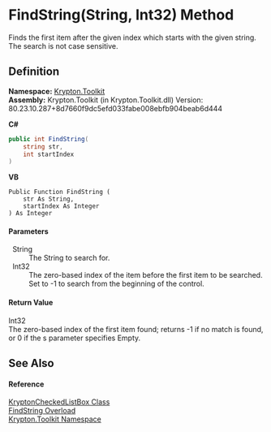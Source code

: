 # FindString(String, Int32) Method


Finds the first item after the given index which starts with the given string. The search is not case sensitive.



## Definition
**Namespace:** <a href="79d2eac2-21f4-54ff-7552-b20c33c30600.md">Krypton.Toolkit</a>  
**Assembly:** Krypton.Toolkit (in Krypton.Toolkit.dll) Version: 80.23.10.287+8d7660f9dc5efd033fabe008ebfb904beab6d444

**C#**
``` C#
public int FindString(
	string str,
	int startIndex
)
```
**VB**
``` VB
Public Function FindString ( 
	str As String,
	startIndex As Integer
) As Integer
```



#### Parameters
<dl><dt>  String</dt><dd>The String to search for.</dd><dt>  Int32</dt><dd>The zero-based index of the item before the first item to be searched. Set to -1 to search from the beginning of the control.</dd></dl>

#### Return Value
Int32  
The zero-based index of the first item found; returns -1 if no match is found, or 0 if the s parameter specifies Empty.

## See Also


#### Reference
<a href="168333b8-00c5-8b39-508d-ad55c6d9dd48.md">KryptonCheckedListBox Class</a>  
<a href="4704bcb3-bc91-54b9-c41c-b6beeb656bea.md">FindString Overload</a>  
<a href="79d2eac2-21f4-54ff-7552-b20c33c30600.md">Krypton.Toolkit Namespace</a>  
